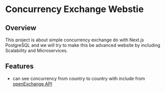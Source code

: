 # Concurrency Exchange Webstie 

## Overview
This project is about simple concurrency exchange do with Next.js PostgreSQL and we will try to make this be advanced website by including Scalability and Microservices.

## Features
- can see concurrency from country to country with include from [openExchange API](https://openexchangerates.org/)
